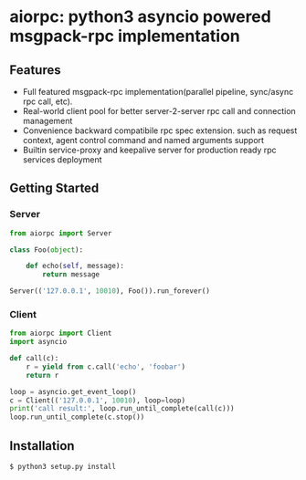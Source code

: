 # aiorpc: python3 asyncio powered msgpack-rpc implementation 

## Features

- Full featured msgpack-rpc implementation(parallel pipeline, sync/async rpc call, etc). 
- Real-world client pool for better server-2-server rpc call and connection management
- Convenience backward compatibile rpc spec extension. such as request context, agent control command and named arguments support
- Builtin service-proxy and keepalive server for production ready rpc services deployment

## Getting Started

### Server

```python
from aiorpc import Server

class Foo(object):

    def echo(self, message):
        return message

Server(('127.0.0.1', 10010), Foo()).run_forever()
``` 

### Client

```python
from aiorpc import Client
import asyncio

def call(c):
    r = yield from c.call('echo', 'foobar')
    return r

loop = asyncio.get_event_loop()
c = Client(('127.0.0.1', 10010), loop=loop)
print('call result:', loop.run_until_complete(call(c)))
loop.run_until_complete(c.stop())
```

## Installation

```bash
$ python3 setup.py install
```


